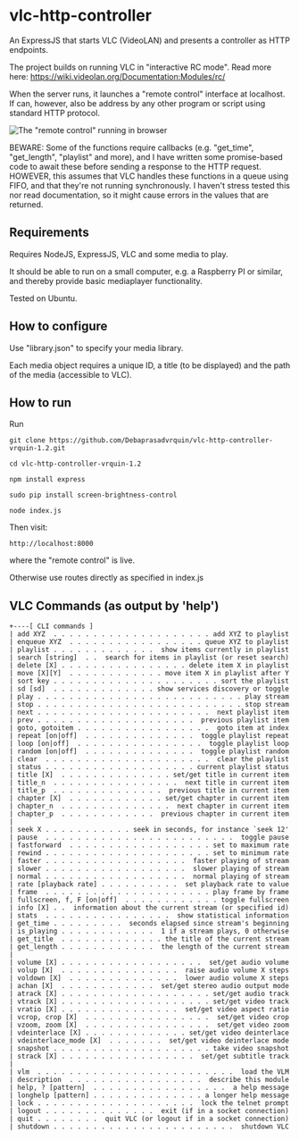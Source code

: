 # vlc-http-controller
An ExpressJS that starts VLC (VideoLAN) and presents a controller as HTTP endpoints.

The project builds on running VLC in "interactive RC mode". Read more here: https://wiki.videolan.org/Documentation:Modules/rc/

When the server runs, it launches a "remote control" interface at localhost. If can, however, also be address by any other program or script using standard HTTP protocol.

![The "remote control" running in browser](./browser-controller.png)

BEWARE: Some of the functions require callbacks (e.g. "get_time", "get_length", "playlist" and more), and I have written some promise-based code to await these before sending a response to the HTTP request. HOWEVER, this assumes that VLC handles these functions in a queue using FIFO, and that they're not running synchronously. I haven't stress tested this nor read documentation, so it might cause errors in the values that are returned.

## Requirements

Requires NodeJS, ExpressJS, VLC and some media to play.

It should be able to run on a small computer, e.g. a Raspberry PI or similar, and thereby provide basic mediaplayer functionality.

Tested on Ubuntu.

## How to configure

Use "library.json" to specify your media library.

Each media object requires a unique ID, a title (to be displayed) and the path of the media (accessible to VLC).

## How to run

Run 

    git clone https://github.com/Debaprasadvrquin/vlc-http-controller-vrquin-1.2.git

    cd vlc-http-controller-vrquin-1.2

    npm install express
    
    sudo pip install screen-brightness-control

    node index.js

Then visit:

    http://localhost:8000

where the "remote control" is live.

Otherwise use routes directly as specified in index.js

## VLC Commands (as output by 'help')

    +----[ CLI commands ]
    | add XYZ  . . . . . . . . . . . . . . . . . . . . add XYZ to playlist
    | enqueue XYZ  . . . . . . . . . . . . . . . . . queue XYZ to playlist
    | playlist . . . . . . . . . . . . .  show items currently in playlist
    | search [string]  . .  search for items in playlist (or reset search)
    | delete [X] . . . . . . . . . . . . . . . . delete item X in playlist
    | move [X][Y]  . . . . . . . . . . . . move item X in playlist after Y
    | sort key . . . . . . . . . . . . . . . . . . . . . sort the playlist
    | sd [sd]  . . . . . . . . . . . . . show services discovery or toggle
    | play . . . . . . . . . . . . . . . . . . . . . . . . . . play stream
    | stop . . . . . . . . . . . . . . . . . . . . . . . . . . stop stream
    | next . . . . . . . . . . . . . . . . . . . . . .  next playlist item
    | prev . . . . . . . . . . . . . . . . . . . .  previous playlist item
    | goto, gotoitem . . . . . . . . . . . . . . . . .  goto item at index
    | repeat [on|off]  . . . . . . . . . . . . . .  toggle playlist repeat
    | loop [on|off]  . . . . . . . . . . . . . . . .  toggle playlist loop
    | random [on|off]  . . . . . . . . . . . . . .  toggle playlist random
    | clear  . . . . . . . . . . . . . . . . . . . . .  clear the playlist
    | status . . . . . . . . . . . . . . . . . . . current playlist status
    | title [X]  . . . . . . . . . . . . . . set/get title in current item
    | title_n  . . . . . . . . . . . . . . . .  next title in current item
    | title_p  . . . . . . . . . . . . . .  previous title in current item
    | chapter [X]  . . . . . . . . . . . . set/get chapter in current item
    | chapter_n  . . . . . . . . . . . . . .  next chapter in current item
    | chapter_p  . . . . . . . . . . . .  previous chapter in current item
    | 
    | seek X . . . . . . . . . . . seek in seconds, for instance `seek 12'
    | pause  . . . . . . . . . . . . . . . . . . . . . . . .  toggle pause
    | fastforward  . . . . . . . . . . . . . . . . . . set to maximum rate
    | rewind . . . . . . . . . . . . . . . . . . . . . set to minimum rate
    | faster . . . . . . . . . . . . . . . . . .  faster playing of stream
    | slower . . . . . . . . . . . . . . . . . .  slower playing of stream
    | normal . . . . . . . . . . . . . . . . . .  normal playing of stream
    | rate [playback rate] . . . . . . . . . .  set playback rate to value
    | frame  . . . . . . . . . . . . . . . . . . . . . play frame by frame
    | fullscreen, f, F [on|off]  . . . . . . . . . . . . toggle fullscreen
    | info [X] . .  information about the current stream (or specified id)
    | stats  . . . . . . . . . . . . . . . .  show statistical information
    | get_time . . . . . . . . .  seconds elapsed since stream's beginning
    | is_playing . . . . . . . . . . . .  1 if a stream plays, 0 otherwise
    | get_title  . . . . . . . . . . . . . the title of the current stream
    | get_length . . . . . . . . . . . .  the length of the current stream
    | 
    | volume [X] . . . . . . . . . . . . . . . . . .  set/get audio volume
    | volup [X]  . . . . . . . . . . . . . . .  raise audio volume X steps
    | voldown [X]  . . . . . . . . . . . . . .  lower audio volume X steps
    | achan [X]  . . . . . . . . . . . .  set/get stereo audio output mode
    | atrack [X] . . . . . . . . . . . . . . . . . . . set/get audio track
    | vtrack [X] . . . . . . . . . . . . . . . . . . . set/get video track
    | vratio [X] . . . . . . . . . . . . . . .  set/get video aspect ratio
    | vcrop, crop [X]  . . . . . . . . . . . . . . . .  set/get video crop
    | vzoom, zoom [X]  . . . . . . . . . . . . . . . .  set/get video zoom
    | vdeinterlace [X] . . . . . . . . . . . . . set/get video deinterlace
    | vdeinterlace_mode [X]  . . . . . . .  set/get video deinterlace mode
    | snapshot . . . . . . . . . . . . . . . . . . . . take video snapshot
    | strack [X] . . . . . . . . . . . . . . . . .  set/get subtitle track
    | 
    | vlm  . . . . . . . . . . . . . . . . . . . . . . . . .  load the VLM
    | description  . . . . . . . . . . . . . . . . .  describe this module
    | help, ? [pattern]  . . . . . . . . . . . . . . . . .  a help message
    | longhelp [pattern] . . . . . . . . . . . . . . a longer help message
    | lock . . . . . . . . . . . . . . . . . . . .  lock the telnet prompt
    | logout . . . . . . . . . . . . . .  exit (if in a socket connection)
    | quit . . . . . . . .  quit VLC (or logout if in a socket connection)
    | shutdown . . . . . . . . . . . . . . . . . . . . . . .  shutdown VLC
